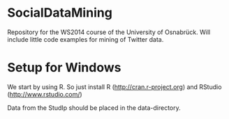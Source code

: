 ﻿SocialDataMining
================

Repository for the WS2014 course of the University of Osnabrück. Will include little code examples for mining of Twitter data.


Setup for Windows
================

We start by using R. So just install R (http://cran.r-project.org) and RStudio (http://www.rstudio.com/)

Data from the StudIp should be placed in the data-directory.
